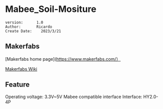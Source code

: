 # Mabee_Soil-Mositure

```
version:      1.0
Author:       Ricardo
Create Date:	2023/3/21
```

## Makerfabs

[Makerfabs home page](https://www.makerfabs.com/）

[Makerfabs Wiki](https://wiki.makerfabs.com/)

## Feature

Operating voltage: 3.3V~5V
Mabee compatible interface
Interface: HY2.0-4P